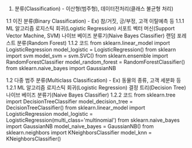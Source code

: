 1. 분류(Classification) - 이산형(범주형), 데이터전처리(클래스 불균형 처리)

1.1 이진 분류(Binary Classification) - Ex) 참/거짓, 긍/부정, 고객 이탈예측 등
1.1.1 ML 알고리즘 
로지스틱 회귀(Logistic Regression)
서포트 벡터 머신(Support Vector Machine, SVM)
나이브 베이즈 분류기(Naive Bayes Classifier)
랜덤 포레스트 분류(Random Forest)
1.1.2 코드 
from sklearn.linear_model import LogisticRegression
model_logistic = LogisticRegression()
from sklearn import svm
model_svm = svm.SVC()
from sklearn.ensemble import RandomForestClassifier model_random_forest = RandomForestClassifier()
from sklearn.naive_bayes import GaussianNB

1.2 다중 범주 분류(Multiclass Classification) - Ex) 동물의 종류, 고객 세분화 등
1.2.1 ML 알고리즘 
로지스틱 회귀(Logistic Regression)
결정 트리(Decision Tree)
나이브 베이즈 분류기(Naive Bayes Classifier)
1.2.2 코드 
from sklearn.tree import DecisionTreeClassifier model_decision_tree = DecisionTreeClassifier()
from sklearn.linear_model import LogisticRegression
model_logistic = LogisticRegression(multi_class='multinomial')
from sklearn.naive_bayes import GaussianNB
model_naive_bayes = GaussianNB()
from sklearn.neighbors import KNeighborsClassifier
model_knn = KNeighborsClassifier()




